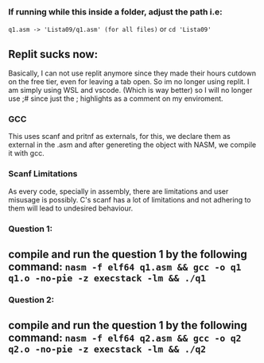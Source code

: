### If running while this inside a folder, adjust the path i.e:
```q1.asm -> 'Lista09/q1.asm' (for all files)``` or ```cd 'Lista09'```

## Replit sucks now:
Basically, I can not use replit anymore since they made their hours cutdown on the free tier, even for leaving a tab open. So im no longer using replit. I am simply using WSL and vscode. (Which is way better) so I will no longer use ;# since just the ; highlights as a comment on my enviroment.

### GCC
This uses scanf and pritnf as externals, for this, we declare them as external in the .asm and after genereting the object with NASM, we compile it with gcc.

### Scanf Limitations
As every code, specially in assembly, there are limitations and user misusage is possibly. C's scanf has
a lot of limitations and not adhering to them will lead to undesired behaviour.

### Question 1:
compile and run the question 1 by the following command:
```nasm -f elf64 q1.asm && gcc -o q1 q1.o -no-pie -z execstack -lm && ./q1```
---

### Question 2:
compile and run the question 1 by the following command:
```nasm -f elf64 q2.asm && gcc -o q2 q2.o -no-pie -z execstack -lm && ./q2```
---
